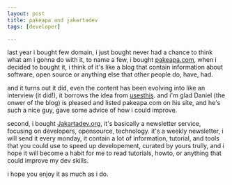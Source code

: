 ```yaml
---
layout: post
title: pakeapa and jakartadev
tags: [developer]

---
```



last year i bought few domain, i just bought never had a chance to think what am i gonna do with it,
to name a few, i bought [pakeapa.com](https://pakeapa.com), when i decided to bought it, i think of it's like a blog
that contain information about software, open source or anything else that other people do, have, had.

and it turns out it did, even the content has been evolving into like an interview (it did!), it borrows the idea from [usesthis](https://usesthis.com).
and i'm glad Daniel (the onwer of the blog) is pleased and listed pakeapa.com on his site, and he's such a nice guy, gave some advice of how i could improve.

second, i bought [Jakartadev.org](https://jakartadev.org), it's basically a newsletter service, focusing on developers, opensource, technology.
it's a weekly newsletter, i will send it every monday, it contain a lot of information, tutorial, and tools that you could use to speed up developement,
curated by yours trully, and i hope it will become a habit for me to read tutorials, howto, or anything that could improve my dev skills.

i hope you enjoy it as much as i do.
